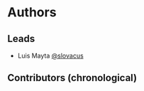 <!-- Space: AnsibleRoleTemplate -->
<!-- Parent: Project -->
<!-- Title: Authors -->

# Authors

## Leads

- Luis Mayta [@slovacus](https://github.com/luismayta)

## Contributors (chronological)
